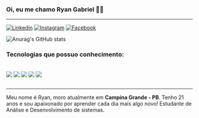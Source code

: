 ### Oi, eu me chamo Ryan Gabriel 🤙🏼 

---
[![Linkedin](https://img.shields.io/badge/LinkedIn-0077B5?style=for-the-badge&logo=linkedin&logoColor=white)](https://www.linkedin.com/in/ryan-gabriel-702791258/)
[![Instagram](https://img.shields.io/badge/Instagram-E4405F?style=for-the-badge&logo=instagram&logoColor=white)](https://www.instagram.com/ryann.gb/)
[![Facebook](	https://img.shields.io/badge/Facebook-1877F2?style=for-the-badge&logo=facebook&logoColor=white)](https://www.facebook.com/ryan.gabriell.3/)

![Anurag's GitHub stats](https://github-readme-stats.vercel.app/api?username=rgdsm&show_icons=true&theme=dracula)

### Tecnologias que possuo conhecimento:

<div style="Display: inline_block"><br/> 
<img align="center" src="https://img.shields.io/badge/HTML5-E34F26?style=for-the-badge&logo=html5&logoColor=white"/>
<img align="center" src="https://img.shields.io/badge/CSS3-1572B6?style=for-the-badge&logo=css3&logoColor=white"/>
<img align="center" src="https://img.shields.io/badge/JavaScript-F7DF1E?style=for-the-badge&logo=javascript&logoColor=black"/>
<img align="center" src="https://img.shields.io/badge/Bootstrap-563D7C?style=for-the-badge&logo=bootstrap&logoColor=white"/>
<img align="center" src="https://img.shields.io/badge/Git-E34F26?logo=git&logoColor=white&style=for-the-badge"/>

</div><br/>

----
Meu nome é Ryan, moro atualmente em <strong>Campina Grande - PB</strong>. Tenho 21 anos e sou apaixonado por aprender cada dia mais algo novo! Estudante de Análise e Desenvolvimento de sistemas.
